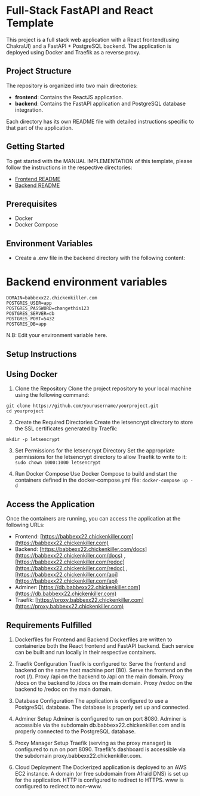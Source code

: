 # Full-Stack FastAPI and React Template

This project is a full stack web application with a React frontend(using ChakraUI) and a FastAPI + PostgreSQL backend. The application is deployed using Docker and Traefik as a reverse proxy.


## Project Structure

The repository is organized into two main directories:

- **frontend**: Contains the ReactJS application.
- **backend**: Contains the FastAPI application and PostgreSQL database integration.

Each directory has its own README file with detailed instructions specific to that part of the application.

## Getting Started

To get started with the MANUAL IMPLEMENTATION of this template, please follow the instructions in the respective directories:

- [Frontend README](./frontend/README.md)
- [Backend README](./backend/README.md)


## Prerequisites
- Docker
- Docker Compose
  
## Environment Variables

- Create a .env file in the backend directory with the following content:

# Backend environment variables

```
DOMAIN=babbexx22.chickenkiller.com
POSTGRES_USER=app
POSTGRES_PASSWORD=changethis123
POSTGRES_SERVER=db
POSTGRES_PORT=5432
POSTGRES_DB=app
```

N.B: Edit your environment variable here.


## Setup Instructions

## Using Docker

1. Clone the Repository
Clone the project repository to your local machine using the following command:

```
git clone https://github.com/yourusername/yourproject.git
cd yourproject

```

2. Create the Required Directories
Create the letsencrypt directory to store the SSL certificates generated by Traefik:

` mkdir -p letsencrypt `

3. Set Permissions for the letsencrypt Directory
Set the appropriate permissions for the letsencrypt directory to allow Traefik to write to it: `sudo chown 1000:1000 letsencrypt`

4. Run Docker Compose
Use Docker Compose to build and start the containers defined in the docker-compose.yml file: `docker-compose up -d`


## Access the Application
Once the containers are running, you can access the application at the following URLs:

- Frontend: [https://babbexx22.chickenkiller.com](https://babbexx22.chickenkiller.com)
- Backend: [https://babbexx22.chickenkiller.com/docs](https://babbexx22.chickenkiller.com/docs) , [https://babbexx22.chickenkiller.com/redoc](https://babbexx22.chickenkiller.com/redoc) , [https://babbexx22.chickenkiller.com/api](https://babbexx22.chickenkiller.com/api)
- Adminer: [https://db.babbexx22.chickenkiller.com](https://db.babbexx22.chickenkiller.com)
- Traefik: [https://proxy.babbexx22.chickenkiller.com](https://proxy.babbexx22.chickenkiller.com)

## Requirements Fulfilled

1. Dockerfiles for Frontend and Backend
Dockerfiles are written to containerize both the React frontend and FastAPI backend.
Each service can be built and run locally in their respective containers.

3. Traefik Configuration
Traefik is configured to:
Serve the frontend and backend on the same host machine port (80).
Serve the frontend on the root (/).
Proxy /api on the backend to /api on the main domain.
Proxy /docs on the backend to /docs on the main domain.
Proxy /redoc on the backend to /redoc on the main domain.
4. Database Configuration
The application is configured to use a PostgreSQL database.
The database is properly set up and connected.
5. Adminer Setup
Adminer is configured to run on port 8080.
Adminer is accessible via the subdomain db.babbexx22.chickenkiller.com and is properly connected to the PostgreSQL database.
6. Proxy Manager Setup
Traefik (serving as the proxy manager) is configured to run on port 8090.
Traefik's dashboard is accessible via the subdomain proxy.babbexx22.chickenkiller.com.
7. Cloud Deployment
The Dockerized application is deployed to an AWS EC2 instance.
A domain (or free subdomain from Afraid DNS) is set up for the application.
HTTP is configured to redirect to HTTPS.
www is configured to redirect to non-www.
